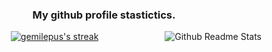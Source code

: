 <!--
**gemilepus/gemilepus** is a ✨ _special_ ✨ repository because its `README.md` (this file) appears on your GitHub profile.

Here are some ideas to get you started:

- 🔭 I’m currently working on ...
- 🌱 I’m currently learning ...
- 👯 I’m looking to collaborate on ...
- 🤔 I’m looking for help with ...
- 💬 Ask me about ...
- 📫 How to reach me: ...
- 😄 Pronouns: ...
- ⚡ Fun fact: ...
-->

<h3 align="center">My github profile stastictics.</h2>

<a href="https://github.com/anuraghazra/github-readme-stats">
  <img align="right" src="https://github-readme-stats.vercel.app/api/top-langs?username=gemilepus&langs_count=10&layout=compact&theme=dark&hide=SCSS,HTML,CSS" alt="Github Readme Stats" />
</a>


<p align="center">
    <a href="https://github.com/gemilepus">
        <img title="gemilepus stats" alt="gemilepus's streak" src="https://github-readme-streak-stats.herokuapp.com/?user=gemilepus&theme=dark&hide_border=true&stroke=63F7C2&ring=63F7C2&fire=63F7C2&currStreakLabel=63F7C2&date_format=%5BY.%5Dn.j" />
    </a>
</p>
<!--
<br>

[![gemilepus's github activity graph](https://github-readme-activity-graph.cyclic.app/graph?username=gemilepus&theme=vue)](https://github.com/ashutosh00710/github-readme-activity-graph)
-->


